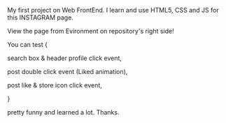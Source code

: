 My first project on Web FrontEnd.
I learn and use HTML5, CSS and JS for this INSTAGRAM page.

View the page from Evironment on repository's right side!

You can test { 

search box & header profile click event,

post double click event (Liked animation),

post like & store icon click event,

}

pretty funny and learned a lot.
Thanks.
